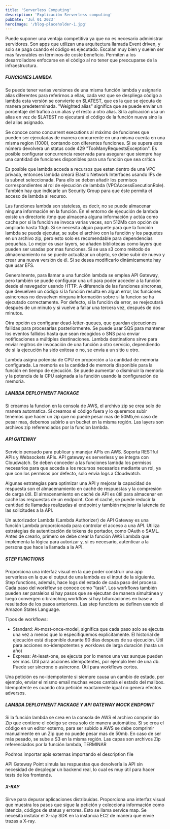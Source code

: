 ```yaml
---
title: 'Serverless Computing'
description: 'Explicación Serverless computing'
pubDate: 'Jul 01 2023'
heroImage: '/blog-placeholder-1.jpg'
---
```



Puede suponer una ventaja competitiva ya que no es necesario administrar servidores. Son apps que utilizan una arquitectura llamada Event driven, y solo se paga cuando el código es ejecutado. Escalan muy bien y suelen ser mas favorables en términos de coste beneficio. Permiten a los desarrolladore enfocarse en el código al no tener que preocuparse de la infraestructura.

##### FUNCIONES LAMBDA

Se puede tener varias versiones de una misma función lambda y asignarle alias diferentes para referirnos a ellas, cada vez que se despliega código a lambda esta versión se convierte en $LATEST, que es la que se ejecuta de manera predeterminada. "Weighted alias" significa que se puede enviar un porcentaje del trafico a un alias y el resto a otro alias. Si la aplicación usa un alias en vez de $LATEST no ejecutará el código de la función nueva sino la del alias asignado.

Se conoce como concurrent executions al máximo de funciones que pueden ser ejecutadas de manera concurrente en una misma cuenta en una misma region (1000), contando con diferentes funciones. Si se supera este número devolvera un status code 429 "TooManyRequestsException". Es posible configurar concurrencia reservada para asegurar que siempre hay una cantidad de funciones disponibles para una función que sea crítica

Es posible que lambda acceda a recursos que estan dentro de una VPC privada, entonces lambda creará Elastic Network Interfaces usando IPs de la subnet seleccionada. Para ello se deben añadir los permisos correspondientes al rol de ejecución de lambda (VPCAccessExecutionRole). También hay que indicarle un Security Group para que éste permita el acceso de lambda al recurso.

Las funciones lambda son stateless, es decir, no se puede almacenar ninguna información en la función. En el entorno de ejecución de lambda existe un directorio /tmp que almacena alguna información y actúa como cache por si la función se invoca varias veces, son 512Mb con opción de ampliarlo hasta 10gb. Si se necesita algún paquete para que la función lambda se pueda ejecutar, se  sube el archivo con la función y los paquetes en un archivo zip, pero esto solo es recomendable para dependencias pequeñas. Lo mejor es usar layers, se añaden bibliotecas como layers que pueden ser usadas por mas funciones. Si se usa s3 como método de almacenamiento no se puede actualizar un objeto, se debe subir de nuevo y crear una nueva versión de él. Si se desea modificarlo dinámicamente hay que usar EFS.

Generalmente, para llamar a una función lambda se emplea API Gateway, pero también se puede configurar una url para poder acceder a la función desde el navegador usando HTTP. A diferencia de las funciones sincronas, que devuelven un código si la función resulta en algun error, las funciones asíncronas no devuelven ninguna información sobre si la funcion se ha ejecutado correctamente. Por defecto, si la función da error, se reejecutará después de un minuto y si vuelve a fallar una tercera vez, después de dos minutos.

Otra opción es configurar dead-letter-queues, que guardan ejecuciones fallidas para procesarlas posteriormente. Se puede usar SQS para mantener los eventos fallidos hasta que sean recogidos o SNS para enviar notificaciones a múltiples destinaciones. Lambda destinations sirve para enviar regitros de invocación de una función a otro servicio, dependiendo de si la ejecución ha sido exitosa o no, se envía a un sitio u otro.

Lambda asigna potencia de CPU en proporción a la cantidad de memoria configurada. La memoria es la cantidad de memoria disponible para la función en tiempo de ejecución. Se puede aumentar o disminuir la memoria y la potencia de la CPU asignada a la función usando la configuración de memoria.


##### LAMBDA DEPLOYMENT PACKAGE

Si creamos la funcion en la consola de AWS, el archivo zip se crea solo de manera automatica. Si creamos el código fuera y lo queremos subir tenemos que hacer un zip que no puede pesar mas de 50Mb,en caso de pesar mas, debemos subirlo a un bucket en la misma región. Las layers son archivos zip referenciados por la funcion lambda.

##### API GATEWAY

Servicio pensado para publicar y manejar APIs en AWS. Soporta RESTful APIs y Websockets APIs. API gateway es serverless y se integra con Cloudwatch. Se deben conceder a las funciones lambda los permisos necesarios para que acceda a los recursos necesarios mediante un rol, ya que con los permisos por defecto, solo envia logs a Cloudwatch.

Algunas estrategias para optimizar una API y mejorar la capacidad de respuesta son el almacenamiento en caché de respuestas y la compresión de carga útil. El almacenamiento en caché de API es útil para almacenar en caché las respuestas de un endpoint. Con el caché, se puede reducir la cantidad de llamadas realizadas al endpoint y también mejorar la latencia de las solicitudes a la API.

Un autorizador Lambda (Lambda Authorizer) de API Gateway es una función Lambda proporcionada para controlar el acceso a una API. Utiliza estrategias de autenticación de tokens de portador, como OAuth o SAML. Antes de crearlo, primero se debe crear la función AWS Lambda que implementa la lógica para autorizar y, si es necesario, autenticar a la persona que hace la llamada a la API.


##### STEP FUNCTIONS

Proporciona una interfaz visual en la que poder construir una app serverless en la que el output de una lambda es el input de la siguiente. Step functions, además, hace logs del estado de cada paso del proceso. Cada paso del workflow se conoce como "task". Los workflows también pueden ser paralelos si hay pasos que se ejecutan de manera simultánea y luego convergen o branching workflow si hay bifurcaciones en base a resultados de los pasos anteriores. Las step functions se definen usando el Amazon States Language.

Tipos de workflows:
- Standard: At-most-once-model, significa que cada paso solo se ejecuta una vez a menos que lo especifiquemos explícitamente. El historial de ejecución está disponible durante 90 días despues de su ejecución. Útil para acciones no-idempotentes y worklows de larga duración (hasta un año)
- Express: At-least-one, se ejecuta por lo menos una vez aunque pueden ser mas. Útil para acciones idempotentes, por ejemplo leer de una db. Puede ser síncrono o asíncrono. Útil para workflows cortos.

Una petición es no-idempotente si siempre causa un cambio de estado, por ejemplo, enviar el mismo email muchas veces cambia el estado del mailbox. Idempotente es cuando otra petición exactamente igual no genera efectos adversos. 

##### LAMBDA DEPLOYMENT PACKAGE Y API GATEWAY MOCK ENDPOINT
Si la función lambda se crea en la consola de AWS el archivo comprimido Zip que contiene el código  se crea solo de manera automática. Si se crea el código en un editor externo, para ser subido a AWS se debe comprimir manualmente en un Zip que no puede pesar mas de 50mb. En caso de ser más pesado, se sube a S3 en la misma región. Las capas son archivos Zip referenciados por la función lambda, TERMINAR

Podmos importar apis externas importando el description file

API Gateway Point simula las respuestas que devolvería la API sin necesidad de desplegar un backend real, lo cual es muy útil para hacer tests de los frontends.

##### X-RAY
Sirve para depurar aplicaciones distribuidas. Proporciona una interfaz visual que muestra los pasos que sigue la petición y colecciona información como latencia, códigos de status y errores. Esto se llama service map. Se necesita instalar el X-ray SDK en la instancia EC2 de manera que envíe trazas a X-ray.


